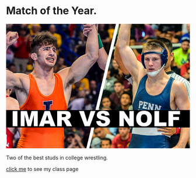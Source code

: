 # Match of the Year.
<img src="https://github.com/ranesesth/ranesesth.github.io/blob/master/wpd/Images/IMARNOLF.png"/>

<p> Two of the best studs in college wrestling. </p>



[click me](http://ranesesth.github.io/wpd) to see my class page
